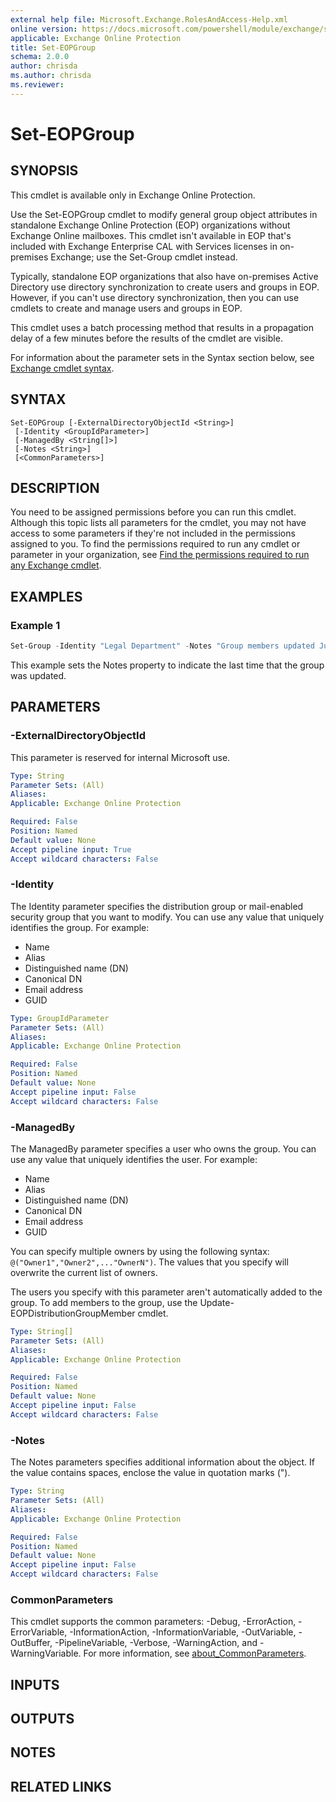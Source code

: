 ```yaml
---
external help file: Microsoft.Exchange.RolesAndAccess-Help.xml
online version: https://docs.microsoft.com/powershell/module/exchange/set-eopgroup
applicable: Exchange Online Protection
title: Set-EOPGroup
schema: 2.0.0
author: chrisda
ms.author: chrisda
ms.reviewer:
---
```


# Set-EOPGroup

## SYNOPSIS
This cmdlet is available only in Exchange Online Protection.

Use the Set-EOPGroup cmdlet to modify general group object attributes in standalone Exchange Online Protection (EOP) organizations without Exchange Online mailboxes. This cmdlet isn't available in EOP that's included with Exchange Enterprise CAL with Services licenses in on-premises Exchange; use the Set-Group cmdlet instead.

Typically, standalone EOP organizations that also have on-premises Active Directory use directory synchronization to create users and groups in EOP. However, if you can't use directory synchronization, then you can use cmdlets to create and manage users and groups in EOP.

This cmdlet uses a batch processing method that results in a propagation delay of a few minutes before the results of the cmdlet are visible.

For information about the parameter sets in the Syntax section below, see [Exchange cmdlet syntax](https://docs.microsoft.com/powershell/exchange/exchange-cmdlet-syntax).

## SYNTAX

```
Set-EOPGroup [-ExternalDirectoryObjectId <String>]
 [-Identity <GroupIdParameter>]
 [-ManagedBy <String[]>]
 [-Notes <String>]
 [<CommonParameters>]
```

## DESCRIPTION
You need to be assigned permissions before you can run this cmdlet. Although this topic lists all parameters for the cmdlet, you may not have access to some parameters if they're not included in the permissions assigned to you. To find the permissions required to run any cmdlet or parameter in your organization, see [Find the permissions required to run any Exchange cmdlet](https://docs.microsoft.com/powershell/exchange/find-exchange-cmdlet-permissions).

## EXAMPLES

### Example 1
```powershell
Set-Group -Identity "Legal Department" -Notes "Group members updated June 1, 2018"
```

This example sets the Notes property to indicate the last time that the group was updated.

## PARAMETERS

### -ExternalDirectoryObjectId
This parameter is reserved for internal Microsoft use.

```yaml
Type: String
Parameter Sets: (All)
Aliases:
Applicable: Exchange Online Protection

Required: False
Position: Named
Default value: None
Accept pipeline input: True
Accept wildcard characters: False
```

### -Identity
The Identity parameter specifies the distribution group or mail-enabled security group that you want to modify. You can use any value that uniquely identifies the group. For example:

- Name
- Alias
- Distinguished name (DN)
- Canonical DN
- Email address
- GUID

```yaml
Type: GroupIdParameter
Parameter Sets: (All)
Aliases:
Applicable: Exchange Online Protection

Required: False
Position: Named
Default value: None
Accept pipeline input: False
Accept wildcard characters: False
```

### -ManagedBy
The ManagedBy parameter specifies a user who owns the group. You can use any value that uniquely identifies the user. For example:

- Name
- Alias
- Distinguished name (DN)
- Canonical DN
- Email address
- GUID

You can specify multiple owners by using the following syntax: `@("Owner1","Owner2",..."OwnerN")`. The values that you specify will overwrite the current list of owners.

The users you specify with this parameter aren't automatically added to the group. To add members to the group, use the Update-EOPDistributionGroupMember cmdlet.

```yaml
Type: String[]
Parameter Sets: (All)
Aliases:
Applicable: Exchange Online Protection

Required: False
Position: Named
Default value: None
Accept pipeline input: False
Accept wildcard characters: False
```

### -Notes
The Notes parameters specifies additional information about the object. If the value contains spaces, enclose the value in quotation marks (").

```yaml
Type: String
Parameter Sets: (All)
Aliases:
Applicable: Exchange Online Protection

Required: False
Position: Named
Default value: None
Accept pipeline input: False
Accept wildcard characters: False
```

### CommonParameters
This cmdlet supports the common parameters: -Debug, -ErrorAction, -ErrorVariable, -InformationAction, -InformationVariable, -OutVariable, -OutBuffer, -PipelineVariable, -Verbose, -WarningAction, and -WarningVariable. For more information, see [about_CommonParameters](https://go.microsoft.com/fwlink/p/?LinkID=113216).

## INPUTS

## OUTPUTS

## NOTES

## RELATED LINKS
